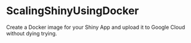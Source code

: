 # ScalingShinyUsingDocker
Create a Docker image for your Shiny App and upload it to Google Cloud without dying trying.
